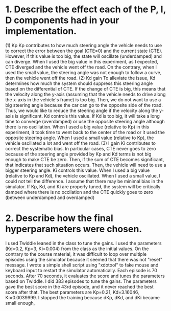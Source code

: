 # 1. Describe the effect each of the P, I, D components had in your implementation.

(1) Kp 
Kp contributes to how much steering angle the vehicle needs to use to correct the error between the goal (CTE=0) and the current state (CTE).  However, if this value is too big, the state will oscillate (underdamped) and can diverge. When I used the big value in this experiment, as I expected, CTE diverged and the vehicle went off the road. On the contrary, when I used the small value, the steering angle was not enough to follow a curve, then the vehicle went off the road. 
(2) Kd gain
To alleviate the issue, Kd determines how much the system should suppress this steering angle based on the differential of CTE. If the change of CTE is big, this means that the velocity along the y-axis (assuming that the vehicle needs to drive along the x-axis in the vehicle's frame) is too big. Then, we do not want to use a big steering angle because the car can go to the opposite side of the road. Thus, we would like to reduce the steering angle if the velocity along the y-axis is significant. Kd controls this value. If Kd is too big, it will take a long time to converge (overdamped) or use the opposite steering angle although there is no oscillation. When I used a big value (relative to Kp) in this experiment, it took time to went back to the center of the road or it used the opposite steering angle. When I used a small value (relative to Kp), the vehicle oscillated a lot and went off the road.
(3) I gain
Ki contributes to correct the systematic bias. In particular cases, CTE never goes to zero because of the steering angle provided by Kp and Kd terms is not big enough to make CTE be zero. Then, if the sum of CTE becomes significant, that indicates that such situation occurs. Then, the vehicle will need to use a bigger steering angle. Ki controls this value. When I used a big value (relative to Kp and Kd), the vehicle oscillated. When I used a small value, I could not tell the difference. I assume that there may be minimal bias in the simulator.  If Kp, Kd, and Ki are properly tuned, the system will be critically damped where there is no occilation and the CTE quickly goes to zero (between underdamped and overdamped)

# 2. Describe how the final hyperparameters were chosen.
I used Twiddle leaned in the class to tune the gains. I used the parameters (Kd=0.2, Kp=3, Ki=0.004) from the class as the initial values. On the contrary to the course material, it was difficult to loop over multiple episodes using the simulator because it seemed that there was not "reset" message. I wrote a simple shell script using "xdotool" to fake mouse and keyboard input to restart the simulator automatically.  Each episode is 70 seconds. After 70 seconds, it evaluates the score and tunes the parameters based on Twiddle.  I did 383 episodes to tune the gains. The parameters gave the best score in the 43rd episode, and it never reached the best score after that.  The best parameters are Kp=0.21, Kd=3.16046, Ki=0.0039999. I stopped the training because dKp, dKd, and dKi became small enough, 

